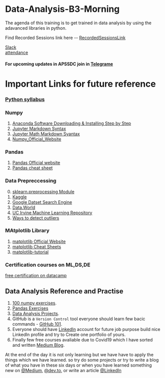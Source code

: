 # Data-Analysis-B3-Morning



The agenda of this training is to get trained in data analysis by using the adavanced libraries in python.


Find Recorded Sessions link here -- <a href="https://drive.google.com/drive/folders/1byWKG56tr0927gTP-zbE0eFkI1EDf9Xk?usp=sharing">RecordedSessionsLink</a>

<a href="https://join.slack.com/t/dataanalysispython/shared_invite/zt-gdoy0v78-0xehMzKRS1K5bAH9Hgk6Dw">Slack</a> <br>
[attendance](https://docs.google.com/spreadsheets/d/1a-Yt9z1xGxtXCdAHMUD0yBcGb1eMsiE3WEmfllCNc0Y/edit?usp=sharing) <br>

#### For upcoming updates in APSSDC join in [Telegrame](t.me/apssdcupdates)


# Important Links for future reference

### [Python syllabus](https://github.com/LavanyaPolamarasetty/Python_syllabus/)

### Numpy

1. [Anaconda Software Downloading & Installing Step by Step](https://medium.com/@anilkumarteegala/getting-started-with-anaconda-and-jupyter-notebook-on-windows-68e68a2a3bbb)
2. [Jupyter Markdown Syntax](https://www.markdownguide.org/cheat-sheet/)
3. [Jupyter Math Markdown Syantax](https://www.math.ubc.ca/~pwalls/math-python/jupyter/latex/)
4. [Numpy_Official_Website](http://numpy.org/)

### Pandas 

1. [Pandas Official website](https://pandas.pydata.org/docs/user_guide/index.html#user-guide)
2. [Pandas cheat sheet](https://pandas.pydata.org/Pandas_Cheat_Sheet.pdf)

### Data Prepreccessing 

0. [sklearn.preprocessing Module](https://scikit-learn.org/stable/modules/preprocessing.html)
1. [Kaggle](https://www.kaggle.com/datasets)
2. [Google Datset Search Engine](https://datasetsearch.research.google.com/)
3. [Data.World](https://data.world/)
4. [UC Irvine Machine Learning Repository](https://archive.ics.uci.edu/ml/index.php)
5. [Ways to detect outliers](https://towardsdatascience.com/ways-to-detect-and-remove-the-outliers-404d16608dba)

### MAtplotlib Library

1. [matplotlib Official Website](http://matplotlib.org/)
2. [matplotlib Cheat Sheets](https://github.com/rougier/matplotlib-cheatsheet)
3. [matplotlib-tutorial](https://github.com/rougier/matplotlib-tutorial)



### Certification courses on  ML,DS,DE
[free certification on datacamp](https://www.datacamp.com/freeweek)

## Data Analysis Reference and Practise

1. [100 numpy exercises](https://github.com/rougier/numpy-100).
2. [Pandas Exercises](https://github.com/guipsamora/pandas_exercises)
3. [Data Analysis Projects](freecodecamp.org/learn/data-analysis-with-python/data-analysis-with-python-projects/).
4. GitHub is a `Version Control` tool everyone should learn few bacic commands - [GitHub 101](https://anilkumarteegala.github.io/GitHub-101/).
5. Everyone should have [LinkedIn](https://www.linkedin.com/) account for future job purpose build nice LinkedIn profile and try to Create one portfolio of yours.
6. Finally few free courses avaliable due to Covid19 which I have sorted and written [Medium Blog](https://medium.com/@anilkumarteegala/free-online-certificate-courses-you-can-start-during-covid-19-epidemic-8cbfdce1a49e).



At the end of the day it is not only learning but we have have to apply the things which we have learned. so try do some projects or try to write a blog of what you have in these six days or when you have learned something new on [@Medium](https://medium.com/), [@dev.to](https://dev.to/new), or write an article [@LinkedIn](https://www.linkedin.com/post/new/)
